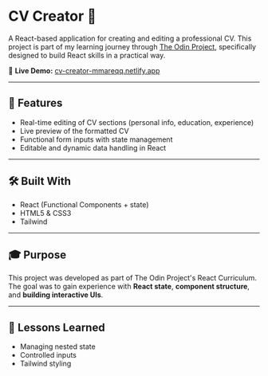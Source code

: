 # CV Creator 📄

A React-based application for creating and editing a professional CV. This project is part of my learning journey through [The Odin Project](https://www.theodinproject.com/lessons/node-path-react-new-cv-application), specifically designed to build React skills in a practical way.

🔗 **Live Demo:** [cv-creator-mmareqq.netlify.app](https://cv-creator-mmareqq.netlify.app)

---

## 🚀 Features

- Real-time editing of CV sections (personal info, education, experience)
- Live preview of the formatted CV
- Functional form inputs with state management
- Editable and dynamic data handling in React

---

## 🛠️ Built With

- React (Functional Components + state)
- HTML5 & CSS3
- Tailwind

---

## 🎓 Purpose

This project was developed as part of The Odin Project's React Curriculum.  
The goal was to gain experience with **React state**, **component structure**, and **building interactive UIs**.

---

## 🧠 Lessons Learned

- Managing nested state
- Controlled inputs
- Tailwind styling
